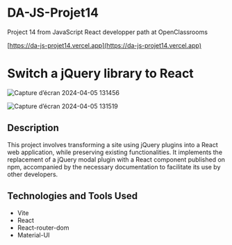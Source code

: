 # DA-JS-Projet14

Project 14 from JavaScript React developper path at OpenClassrooms

[https://da-js-projet14.vercel.app](https://da-js-projet14.vercel.app)

# Switch a jQuery library to React

![Capture d’écran 2024-04-05 131456](https://github.com/FischKevin/DA-JS-Projet14/assets/53255309/daad9476-c3b7-429f-bfef-42576acee05c)

![Capture d’écran 2024-04-05 131519](https://github.com/FischKevin/DA-JS-Projet14/assets/53255309/31e6fd97-dcab-49a4-97d6-c76d8efe33e0)

## Description
This project involves transforming a site using jQuery plugins into a React web application, while preserving existing functionalities. It implements the replacement of a jQuery modal plugin with a React component published on npm, accompanied by the necessary documentation to facilitate its use by other developers.

## Technologies and Tools Used
- Vite
- React
- React-router-dom
- Material-UI
